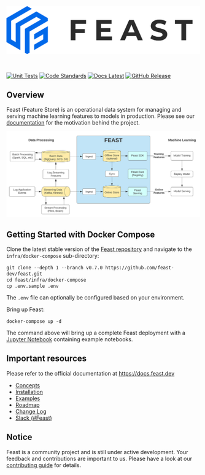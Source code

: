 <p align="center">
    <a href="https://feast.dev/">
      <img src="docs/assets/feast_logo.png" width="550">
    </a>
</p>
<br />

[![Unit Tests](https://github.com/feast-dev/feast/workflows/unit%20tests/badge.svg?branch=master)](https://github.com/feast-dev/feast/actions?query=workflow%3A%22unit+tests%22+branch%3Amaster)
[![Code Standards](https://github.com/feast-dev/feast/workflows/code%20standards/badge.svg?branch=master)](https://github.com/feast-dev/feast/actions?query=workflow%3A%22code+standards%22+branch%3Amaster)
[![Docs Latest](https://img.shields.io/badge/docs-latest-blue.svg)](https://docs.feast.dev/)
[![GitHub Release](https://img.shields.io/github/v/release/feast-dev/feast.svg?style=flat&sort=semver&color=blue)](https://github.com/feast-dev/feast/releases)

## Overview

Feast (Feature Store) is an operational data system for managing and serving machine learning features to models in production. Please see our [documentation](https://docs.feast.dev/) for the motivation behind the project.

![](docs/.gitbook/assets/feast-architecture-diagrams.svg)

## Getting Started with Docker Compose

Clone the latest stable version of the [Feast repository](https://github.com/feast-dev/feast/) and navigate to the `infra/docker-compose` sub-directory:

```
git clone --depth 1 --branch v0.7.0 https://github.com/feast-dev/feast.git
cd feast/infra/docker-compose
cp .env.sample .env
```

The `.env` file can optionally be configured based on your environment.

Bring up Feast:
```
docker-compose up -d
```

The command above will bring up a complete Feast deployment with a [Jupyter Notebook](http://localhost:8888/tree/feast/examples) containing example notebooks.

## Important resources

Please refer to the official documentation at <https://docs.feast.dev>

 * [Concepts](https://docs.feast.dev/user-guide/overview)
 * [Installation](https://docs.feast.dev/getting-started)
 * [Examples](https://github.com/feast-dev/feast/blob/master/examples/)
 * [Roadmap](https://docs.feast.dev/roadmap)
 * [Change Log](https://github.com/feast-dev/feast/blob/master/CHANGELOG.md)
 * [Slack (#Feast)](https://join.slack.com/t/kubeflow/shared_invite/zt-cpr020z4-PfcAue_2nw67~iIDy7maAQ)

## Notice

Feast is a community project and is still under active development. Your feedback and contributions are important to us. Please have a look at our [contributing guide](docs/contributing/contributing.md) for details.
